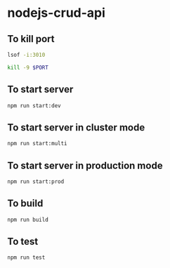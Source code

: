 # nodejs-crud-api

## To kill port

```bash     
lsof -i:3010
``` 
```bash 
kill -9 $PORT
```

## To start server  

```bash
npm run start:dev   
```    

## To start server in cluster mode

```bash
npm run start:multi   
```   

## To start server in production mode

```bash
npm run start:prod
```

## To build

```bash
npm run build
```

## To test  

```bash
npm run test
```
